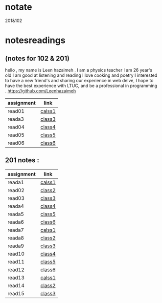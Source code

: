 # notate
201&amp;102
# notesreadings
(notes for 102 & 201)
---------------------------------------

hello , my name is Leen hazaimeh . I am a physics teacher I am 26 year's old I am good at listening and reading I love cooking and poetry I interested to have a new friend's and sharing our experience in web delve,   I hope to have the best experience with LTUC, and be a professional in programming .
https://github.com/Leenhazaimeh

|assignment |link               |
|-----------|-------------------|
|read01     |[calss1](read01.md)|
|reada3     |[class3](reada3.md)|
|read04     |[class4](read04.md)|
|read05     |[class5](read05.md)|
|read06     |[class6](read06.md)|

## 201 notes :


|assignment |link               |
|-----------|-------------------|
|reada1     |[calss1](reada1.md)|
|read02     |[class2](read02.md)|
|read03     |[class3](read03.md)|
|reada4     |[class4](reada4.md)|
|reada5     |[class5](reada5.md)|
|reada6     |[class6](reada6.md)|
|reada7     |[calss1](reada7.md)|
|reada8     |[class2](reada8.md)|
|reada9     |[class3](reada9.md)|
|read10     |[class4](read10.md)|
|read11     |[class5](read11.md)|
|read12     |[class6](read12.md)|
|read13     |[calss1](read13.md)|
|read14     |[class2](read14.md)|
|read15     |[class3](read15.md)|